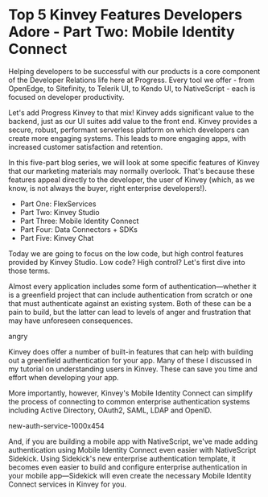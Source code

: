 # Top 5 Kinvey Features Developers Adore - Part Two: Mobile Identity Connect

Helping developers to be successful with our products is a core component of the Developer Relations life here at Progress. Every tool we offer - from OpenEdge, to Sitefinity, to Telerik UI, to Kendo UI, to NativeScript - each is focused on developer productivity.

Let's add Progress Kinvey to that mix! Kinvey adds significant value to the backend, just as our UI suites add value to the front end. Kinvey provides a secure, robust, performant serverless platform on which developers can create more engaging systems. This leads to more engaging apps, with increased customer satisfaction and retention.

In this five-part blog series, we will look at some specific features of Kinvey that our marketing materials may normally overlook. That's because these features appeal directly to the developer, the user of Kinvey (which, as we know, is not always the buyer, right enterprise developers!).

- Part One: FlexServices
- Part Two: Kinvey Studio
- Part Three: Mobile Identity Connect
- Part Four: Data Connectors + SDKs
- Part Five: Kinvey Chat

Today we are going to focus on the low code, but high control features provided by Kinvey Studio. Low code? High control? Let's first dive into those terms.






Almost every application includes some form of authentication—whether it is a greenfield project that can include authentication from scratch or one that must authenticate against an existing system. Both of these can be a pain to build, but the latter can lead to levels of anger and frustration that may have unforeseen consequences.

angry

Kinvey does offer a number of built-in features that can help with building out a greenfield authentication for your app. Many of these I discussed in my tutorial on understanding users in Kinvey. These can save you time and effort when developing your app.

More importantly, however, Kinvey's Mobile Identity Connect can simplify the process of connecting to common enterprise authentication systems including Active Directory, OAuth2, SAML, LDAP and OpenID.

new-auth-service-1000x454

And, if you are building a mobile app with NativeScript, we've made adding authentication using Mobile Identity Connect even easier with NativeScript Sidekick. Using Sidekick's new enterprise authentication template, it becomes even easier to build and configure enterprise authentication in your mobile app—Sidekick will even create the necessary Mobile Identity Connect services in Kinvey for you.

